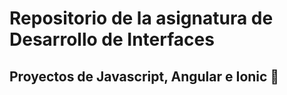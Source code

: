 # Repositorio de la asignatura de Desarrollo de Interfaces
## Proyectos de Javascript, Angular e Ionic 🧐 
